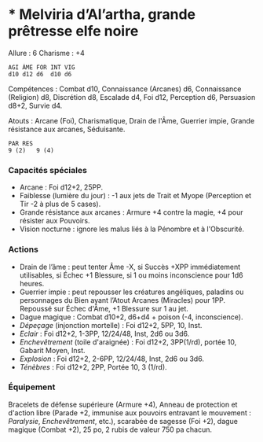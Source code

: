 # * Melviria d’Al’artha, grande prêtresse elfe noire

Allure : 6
Charisme : +4

	AGI	ÂME	FOR	INT	VIG
	d10	d12	d6	d10	d6

Compétences : Combat d10, Connaissance (Arcanes) d6, Connaissance (Religion) d8, Discrétion d8, Escalade d4, Foi d12, Perception d6, Persuasion d8+2, Survie d4.

Atouts : Arcane (Foi), Charismatique, Drain de l'Âme, Guerrier impie, Grande résistance aux arcanes, Séduisante.

	PAR	RES
	9 (2)	9 (4)

### Capacités spéciales
- Arcane : Foi d12+2, 25PP.
- Faiblesse (lumière du jour) : -1 aux jets de Trait et Myope (Perception et Tir -2 à plus de 5 cases).
- Grande résistance aux arcanes : Armure +4 contre la magie, +4 pour résister aux Pouvoirs.
- Vision nocturne : ignore les malus liés à la Pénombre et à l'Obscurité.

### Actions
- Drain de l’âme : peut tenter Âme -X, si Succès +XPP immédiatement utilisables, si Échec +1 Blessure, si 1 ou moins inconscience pour 1d6 heures.
- Guerrier impie : peut repousser les créatures angéliques, paladins ou personnages du Bien ayant l’Atout Arcanes (Miracles) pour 1PP. Repoussé sur Échec d'Âme, +1 Blessure sur 1 au jet.
- Dague magique : Combat d10+2, d6+d4 + poison (-4, inconscience).
- _Dépeçage_ (injonction mortelle) : Foi d12+2, 5PP, 10, Inst.
- _Eclair_ : Foi d12+2, 1-3PP, 12/24/48, Inst, 2d6 ou 3d6.
- _Enchevêtrement_ (toile d'araignée) : Foi d12+2, 3PP(1/rd), portée 10, Gabarit Moyen, Inst.
- _Explosion_ : Foi d12+2, 2-6PP, 12/24/48, Inst, 2d6 ou 3d6.
- _Ténèbres_ : Foi d12+2, 2PP, Portée 10, 3 (1/rd).

### Équipement
Bracelets de défense supérieure (Armure +4), Anneau de protection et d'action libre (Parade +2, immunise aux pouvoirs entravant le mouvement : _Paralysie_, _Enchevêtrement_, etc.), scarabée de sagesse (Foi +2), dague magique (Combat +2), 25 po, 2 rubis de valeur 750 pa chacun.
